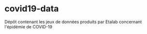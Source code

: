 # covid19-data
Dépôt contenant les jeux de données produits par Etalab concernant l'épidémie de COVID-19
